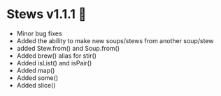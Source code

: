 # Stews v1.1.1 🍲

- Minor bug fixes
- Added the ability to make new soups/stews from another soup/stew
- added Stew.from() and Soup.from()
- Added brew() alias for stir()
- Added isList() and isPair()
- Added map()
- Added some()
- Added slice()

